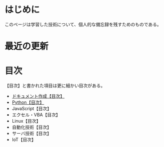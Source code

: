 # はじめに

このページは学習した技術について、個人的な備忘録を残すためのものである。

# 最近の更新



# 目次

【目次】と書かれた項目は更に細かい目次がある。

- [ドキュメント作成【目次】](./documentation/index.md)
- [Python【目次】](./python/index.md)
- JavaScript【目次】
- エクセル・VBA【目次】
- Linux【目次】
- 自動化技術【目次】
- サーバ技術【目次】
- IoT【目次】
